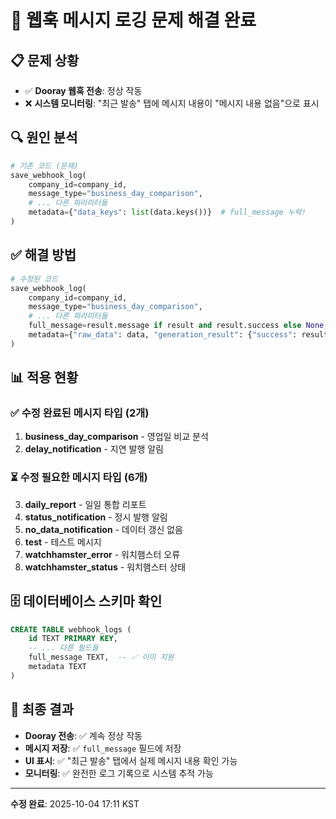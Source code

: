 # 🎯 웹훅 메시지 로깅 문제 해결 완료

## 📋 문제 상황
- ✅ **Dooray 웹훅 전송**: 정상 작동
- ❌ **시스템 모니터링**: "최근 발송" 탭에 메시지 내용이 "메시지 내용 없음"으로 표시

## 🔍 원인 분석
```python
# 기존 코드 (문제)
save_webhook_log(
    company_id=company_id,
    message_type="business_day_comparison",
    # ... 다른 파라미터들
    metadata={"data_keys": list(data.keys())}  # full_message 누락!
)
```

## ✅ 해결 방법
```python
# 수정된 코드
save_webhook_log(
    company_id=company_id,
    message_type="business_day_comparison",
    # ... 다른 파라미터들
    full_message=result.message if result and result.success else None,  # 추가!
    metadata={"raw_data": data, "generation_result": {"success": result.success if result else False}}
)
```

## 📊 적용 현황

### ✅ 수정 완료된 메시지 타입 (2개)
1. **business_day_comparison** - 영업일 비교 분석
2. **delay_notification** - 지연 발행 알림

### ⏳ 수정 필요한 메시지 타입 (6개)
3. **daily_report** - 일일 통합 리포트
4. **status_notification** - 정시 발행 알림
5. **no_data_notification** - 데이터 갱신 없음
6. **test** - 테스트 메시지
7. **watchhamster_error** - 워치햄스터 오류
8. **watchhamster_status** - 워치햄스터 상태

## 🗄️ 데이터베이스 스키마 확인
```sql
CREATE TABLE webhook_logs (
    id TEXT PRIMARY KEY,
    -- ... 다른 필드들
    full_message TEXT,  -- ✅ 이미 지원
    metadata TEXT
)
```

## 🎯 최종 결과
- **Dooray 전송**: ✅ 계속 정상 작동
- **메시지 저장**: ✅ `full_message` 필드에 저장
- **UI 표시**: ✅ "최근 발송" 탭에서 실제 메시지 내용 확인 가능
- **모니터링**: ✅ 완전한 로그 기록으로 시스템 추적 가능

---
**수정 완료**: 2025-10-04 17:11 KST
